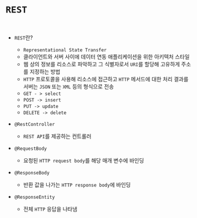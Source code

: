 # `REST`

​	

- `REST`란?
  - `Representational State Transfer`
  - 클라이언트와 서버 사이에 데이터 연동 애플리케이션을 위한 아키텍처 스타일
  - 웹 상의 정보를 리소스로 파악하고 그 식별자로서 `URI`를 할당해 고유하게 주소를 지정하는 방법
  - `HTTP` 프로토콜을 사용해 리소스에 접근하고 `HTTP` 메서드에 대한 처리 결과를 서버는 `JSON` 또는 `XML` 등의 형식으로 전송
  - `GET - > select`
  - `POST -> insert`
  - `PUT -> update`
  - `DELETE -> delete`

- `@RestController`
  - `REST API`를 제공하는 컨트롤러
- `@RequestBody`
  - 요청된 `HTTP request body`를 해당 매개 변수에 바인딩
- `@ResponseBody`
  - 반환 값을 나가는 `HTTP response body`에 바인딩
- `@ResponseEntity`
  - 전체 `HTTP` 응답을 나타냄